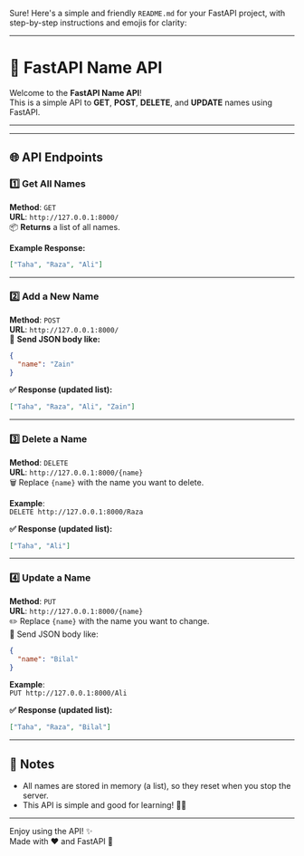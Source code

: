Sure! Here's a simple and friendly `README.md` for your FastAPI project, with step-by-step instructions and emojis for clarity:

---

# 🚀 FastAPI Name API

Welcome to the **FastAPI Name API**!  
This is a simple API to **GET**, **POST**, **DELETE**, and **UPDATE** names using FastAPI.

---


---

## 🌐 API Endpoints

### 1️⃣ Get All Names

**Method**: `GET`  
**URL**: `http://127.0.0.1:8000/`  
📦 **Returns** a list of all names.

**Example Response:**
```json
["Taha", "Raza", "Ali"]
```

---

### 2️⃣ Add a New Name

**Method**: `POST`  
**URL**: `http://127.0.0.1:8000/`  
📨 **Send JSON body like:**
```json
{
  "name": "Zain"
}
```

**✅ Response (updated list):**
```json
["Taha", "Raza", "Ali", "Zain"]
```

---

### 3️⃣ Delete a Name

**Method**: `DELETE`  
**URL**: `http://127.0.0.1:8000/{name}`  
🗑️ Replace `{name}` with the name you want to delete.

**Example**:  
`DELETE http://127.0.0.1:8000/Raza`

**✅ Response (updated list):**
```json
["Taha", "Ali"]
```

---

### 4️⃣ Update a Name

**Method**: `PUT`  
**URL**: `http://127.0.0.1:8000/{name}`  
✏️ Replace `{name}` with the name you want to change.  
📨 Send JSON body like:
```json
{
  "name": "Bilal"
}
```

**Example**:  
`PUT http://127.0.0.1:8000/Ali`

**✅ Response (updated list):**
```json
["Taha", "Raza", "Bilal"]
```

---

## 🧠 Notes

- All names are stored in memory (a list), so they reset when you stop the server.
- This API is simple and good for learning! 🧑‍💻

---

Enjoy using the API! ✨  
Made with ❤️ and FastAPI 🚀

